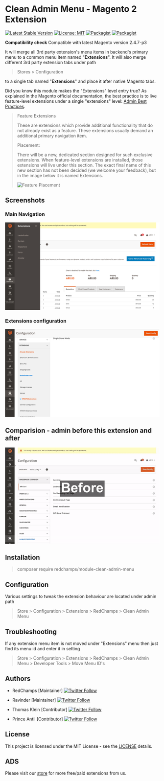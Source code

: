 # Clean Admin Menu - Magento 2 Extension 

[![Latest Stable Version](https://img.shields.io/packagist/v/redchamps/module-clean-admin-menu.svg?style=flat-square)](https://packagist.org/packages/redchamps/module-clean-admin-menu)
[![License: MIT](https://img.shields.io/github/license/redchamps/clean-admin-menu.svg?style=flat-square)](./LICENSE) 
[![Packagist](https://img.shields.io/packagist/dt/redchamps/module-clean-admin-menu.svg?style=flat-square)](https://packagist.org/packages/redchamps/module-clean-admin-menu/stats)
[![Packagist](https://img.shields.io/packagist/dm/redchamps/module-clean-admin-menu.svg?style=flat-square)](https://packagist.org/packages/redchamps/module-clean-admin-menu/stats)

**Compatibility check** Compatible with latest Magento version 2.4.7-p3

It will merge all 3rd party extension's menu items in backend's primary menu to a common menu item named "**Extensions**". It will also merge different 3rd party extension tabs under path 
> Stores > Configuration 

to a single tab named "**Extensions**" and place it after native Magento tabs.

Did you know this module makes the "Extensions" level entry true? As explained in the Magento official documentation, the best practice is to live feature-level extensions under a single "extensions" level: [Admin Best Practices](https://developer.adobe.com/commerce/php/best-practices/admin/placement-and-design/#feature-extensions).

>
> Feature Extensions
>
> These are extensions which provide additional functionality that do not already exist as a feature. These extensions usually demand an additional primary navigation item.
> 
> Placement:  
> 
> There will be a new, dedicated section designed for such exclusive extensions. When feature-level extensions are installed, those extensions will live under this section. The exact final name of this new section has not been decided (we welcome your feedback), but in the image below it is named Extensions.
>
> ![Feature Placement](https://developer.adobe.com/commerce/php/static/69d88b5949fc0871abfe8f55a5a55a17/78631/feature-placement.webp)
>

## Screenshots
### Main Navigation
![Primary Navigation](https://raw.githubusercontent.com/redchamps/repo-images/master/after-primary-menu.png)

### Extensions configuration

![System Config](https://raw.githubusercontent.com/redchamps/repo-images/master/after-system-config.png)

## Comparision - admin before this extension and after

![Before and after comparision](https://raw.githubusercontent.com/redchamps/repo-images/master/before-after.gif)

## Installation

> composer require redchamps/module-clean-admin-menu

## Configuration

Various settings to tweak the extension behaviour are located under admin path

> Store > Configuration > Extensions > RedChamps > Clean Admin Menu 

## Troubleshooting

If any extension menu item is not moved under "Extensions" menu then just find its menu id and enter it in setting

> Store > Configuration > Extensions > RedChamps > Clean Admin Menu > Developer Tools > Move Menu ID's 

## Authors

- RedChamps [Maintainer] [![Twitter Follow](https://img.shields.io/twitter/follow/_redChamps.svg?style=social)](https://twitter.com/_redChamps)

- Ravinder [Maintainer] [![Twitter Follow](https://img.shields.io/twitter/follow/_iAmRav.svg?style=social)](https://twitter.com/_iAmRav)

- Thomas Klein [Contributor] [![Twitter Follow](https://img.shields.io/twitter/follow/lead_dave.svg?style=social)](https://twitter.com/lead_dave)

- Prince Antil [Contributor] [![Twitter Follow](https://img.shields.io/twitter/follow/prince_antil.svg?style=social)](https://twitter.com/prince_antil)

## License

This project is licensed under the MIT License - see the [LICENSE](./LICENSE) details.

## ADS

Please visit our [store](https://redchamps.com) for more free/paid extensions from us.
